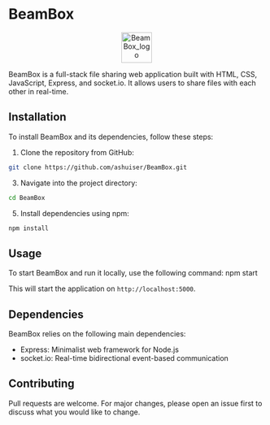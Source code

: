 # BeamBox

<p align="center">
  <img src="https://github.com/user-attachments/assets/dc40481e-1943-4297-b39f-2e05f07c7bcf" alt="BeamBox_logo" height="60">
</p>

BeamBox is a full-stack file sharing web application built with HTML, CSS, JavaScript, Express, and socket.io. It allows users to share files with each other in real-time.

## Installation

To install BeamBox and its dependencies, follow these steps:

1. Clone the repository from GitHub:
```bash
git clone https://github.com/ashuiser/BeamBox.git
```
3. Navigate into the project directory:
```bash
cd BeamBox
```
5. Install dependencies using npm:
```bash
npm install
```

## Usage

To start BeamBox and run it locally, use the following command:
npm start

This will start the application on `http://localhost:5000`.

## Dependencies

BeamBox relies on the following main dependencies:
- Express: Minimalist web framework for Node.js
- socket.io: Real-time bidirectional event-based communication

## Contributing

Pull requests are welcome. For major changes, please open an issue first to discuss what you would like to change.
